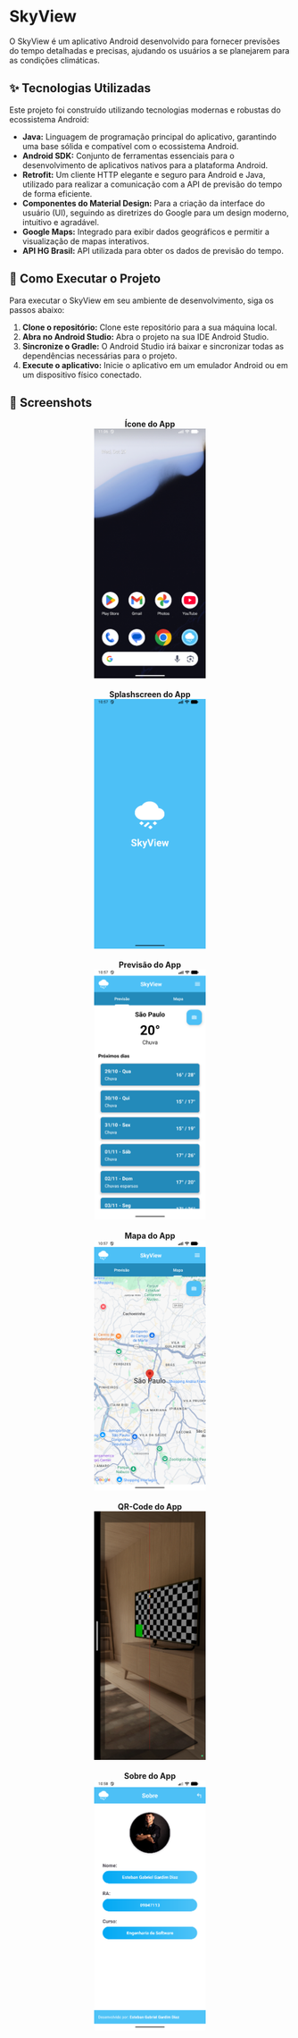 # SkyView

O SkyView é um aplicativo Android desenvolvido para fornecer previsões do tempo detalhadas e precisas, ajudando os usuários a se planejarem para as condições climáticas.

## ✨ Tecnologias Utilizadas

Este projeto foi construído utilizando tecnologias modernas e robustas do ecossistema Android:

*   **Java:** Linguagem de programação principal do aplicativo, garantindo uma base sólida e compatível com o ecossistema Android.
*   **Android SDK:** Conjunto de ferramentas essenciais para o desenvolvimento de aplicativos nativos para a plataforma Android.
*   **Retrofit:** Um cliente HTTP elegante e seguro para Android e Java, utilizado para realizar a comunicação com a API de previsão do tempo de forma eficiente.
*   **Componentes do Material Design:** Para a criação da interface do usuário (UI), seguindo as diretrizes do Google para um design moderno, intuitivo e agradável.
*   **Google Maps:** Integrado para exibir dados geográficos e permitir a visualização de mapas interativos.
*   **API HG Brasil:** API utilizada para obter os dados de previsão do tempo.

## 🚀 Como Executar o Projeto

Para executar o SkyView em seu ambiente de desenvolvimento, siga os passos abaixo:

1.  **Clone o repositório:** Clone este repositório para a sua máquina local.
2.  **Abra no Android Studio:** Abra o projeto na sua IDE Android Studio.
3.  **Sincronize o Gradle:** O Android Studio irá baixar e sincronizar todas as dependências necessárias para o projeto.
4.  **Execute o aplicativo:** Inicie o aplicativo em um emulador Android ou em um dispositivo físico conectado.

## 📸 Screenshots

<div align="center">
  <strong>Ícone do App</strong><br>
  <img src="./screenshots/icone.png" alt="Icone do App" width="200">
</div>
<br>
<div align="center">
  <strong>Splashscreen do App</strong><br>
  <img src="./screenshots/splashscreen.png" alt="Splashscreen do App" width="200">
</div>
<br>
<div align="center">
  <strong>Previsão do App</strong><br>
  <img src="./screenshots/previsao.png" alt="Previsao do App" width="200">
</div>
<br>
<div align="center">
  <strong>Mapa do App</strong><br>
  <img src="./screenshots/mapa.png" alt="Mapa do App" width="200">
</div>
<br>
<div align="center">
  <strong>QR-Code do App</strong><br>
  <img src="./screenshots/qr_code.png" alt="QR-Code do App" width="200">
</div>
<br>
<div align="center">
  <strong>Sobre do App</strong><br>
  <img src="./screenshots/sobre.png" alt="Sobre do App" width="200">
</div>
